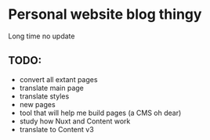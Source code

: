 # Personal website blog thingy

Long time no update


## TODO:

- convert all extant pages
- translate main page
- translate styles
- new pages
- tool that will help me build pages (a CMS oh dear)
- study how Nuxt and Content work
- translate to Content v3